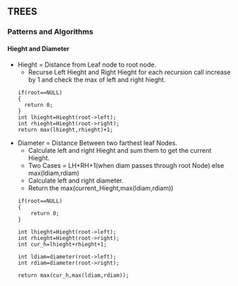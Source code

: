 ## TREES

### Patterns and Algorithms 

#### Hieght and Diameter
  - Hieght = Distance from Leaf node to root node.
    - Recurse Left Hieght and Right Hieght for each recursion call increase by 1 and check the max of         left and right hieght.
    ```
    if(root==NULL)
    {
      return 0;
    }
    int lhieght=Hieght(root->left);
    int rhieght=Hieght(root->right);
    return max(lhieght,rhieght)+1;
    ```
 - Diameter = Distance Between two farthest leaf Nodes. 
   - Calculate left and right Hieght and sum them to get the current Hieght. 
   - Two Cases = LH+RH+1(when diam passes through root Node) else max(ldiam,rdiam)
   - Calculate left and right diameter. 
   - Return the max(current_Hieght,max(ldiam,rdiam))
    ```
    if(root==NULL)
	{
		return 0;
	}

	int lhieght=Hieght(root->left);
	int rhieght=Hieght(root->right);
	int cur_h=lhieght+rhieght+1;

	int ldiam=diameter(root->left);
	int rdiam=diameter(root->right);

	return max(cur_h,max(ldiam,rdiam));
    ```  
  
